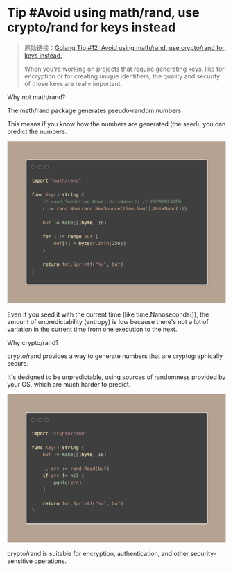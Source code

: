 # Tip #Avoid using math/rand, use crypto/rand for keys instead

> 原始链接：[Golang Tip #12: Avoid using math/rand, use crypto/rand for keys instead.](https://twitter.com/func25/status/1754477930531680532)
>
> When you're working on projects that require generating keys, like for encryption or for creating unique identifiers, the quality and security of those keys are really important.

Why not math/rand?

The math/rand package generates pseudo-random numbers.

This means if you know how the numbers are generated (the seed), you can predict the numbers.

![](./images/012/012_01.jpg)

Even if you seed it with the current time (like time.Nanoseconds()), the amount of unpredictability (entropy) is low because there's not a lot of variation in the current time from one execution to the next.

Why crypto/rand?

crypto/rand provides a way to generate numbers that are cryptographically secure.

It's designed to be unpredictable, using sources of randomness provided by your OS, which are much harder to predict.

![](./images/012/012_02.jpg)

crypto/rand is suitable for encryption, authentication, and other security-sensitive operations.

